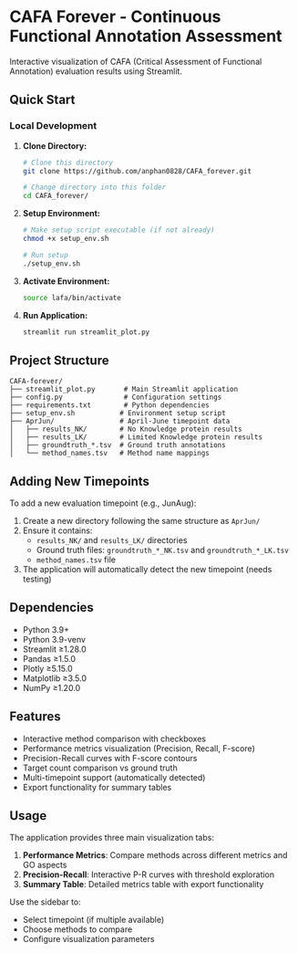 # CAFA Forever - Continuous Functional Annotation Assessment

Interactive visualization of CAFA (Critical Assessment of Functional Annotation) evaluation results using Streamlit.

## Quick Start

### Local Development
1. **Clone Directory:**
   ```bash
   # Clone this directory
   git clone https://github.com/anphan0828/CAFA_forever.git

   # Change directory into this folder
   cd CAFA_forever/
   ```
   
2. **Setup Environment:**
   ```bash
   # Make setup script executable (if not already)
   chmod +x setup_env.sh
   
   # Run setup
   ./setup_env.sh
   ```

3. **Activate Environment:**
   ```bash
   source lafa/bin/activate
   ```

4. **Run Application:**
   ```bash
   streamlit run streamlit_plot.py
   ```

## Project Structure

```
CAFA-forever/
├── streamlit_plot.py       # Main Streamlit application
├── config.py               # Configuration settings
├── requirements.txt        # Python dependencies
├── setup_env.sh           # Environment setup script
├── AprJun/                # April-June timepoint data
│   ├── results_NK/        # No Knowledge protein results
│   ├── results_LK/        # Limited Knowledge protein results
│   ├── groundtruth_*.tsv  # Ground truth annotations
│   └── method_names.tsv   # Method name mappings

```

## Adding New Timepoints

To add a new evaluation timepoint (e.g., JunAug):

1. Create a new directory following the same structure as `AprJun/`
2. Ensure it contains:
   - `results_NK/` and `results_LK/` directories
   - Ground truth files: `groundtruth_*_NK.tsv` and `groundtruth_*_LK.tsv`
   - `method_names.tsv` file
3. The application will automatically detect the new timepoint (needs testing)


## Dependencies

- Python 3.9+
- Python 3.9-venv
- Streamlit ≥1.28.0
- Pandas ≥1.5.0
- Plotly ≥5.15.0
- Matplotlib ≥3.5.0
- NumPy ≥1.20.0

## Features

- Interactive method comparison with checkboxes
- Performance metrics visualization (Precision, Recall, F-score)
- Precision-Recall curves with F-score contours
- Target count comparison vs ground truth
- Multi-timepoint support (automatically detected)
- Export functionality for summary tables

## Usage

The application provides three main visualization tabs:

1. **Performance Metrics**: Compare methods across different metrics and GO aspects
2. **Precision-Recall**: Interactive P-R curves with threshold exploration
3. **Summary Table**: Detailed metrics table with export functionality

Use the sidebar to:
- Select timepoint (if multiple available)
- Choose methods to compare
- Configure visualization parameters
